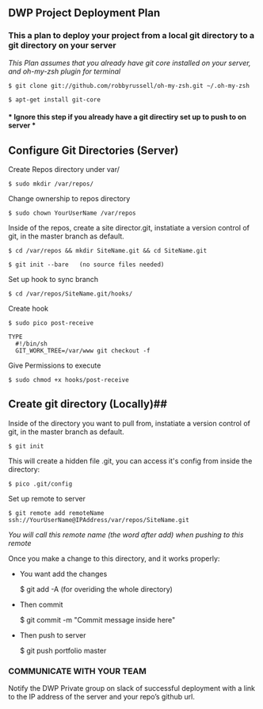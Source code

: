 ## DWP Project Deployment Plan ##


### This a plan to deploy your project from a local git directory to a git directory on your server ###


*This Plan assumes that you already have git core installed on your server, and oh-my-zsh plugin for terminal*

    $ git clone git://github.com/robbyrussell/oh-my-zsh.git ~/.oh-my-zsh
    
    $ apt-get install git-core

#### * Ignore this step if you already have a git directiry set up to push to on server * ####

## Configure Git Directories (**Server**) ##

Create Repos directory under var/

    $ sudo mkdir /var/repos/
    
Change ownership to repos directory

    $ sudo chown YourUserName /var/repos
    
Inside of the repos, create a site director.git, instatiate a version control of git, in the master branch as default.

    $ cd /var/repos && mkdir SiteName.git && cd SiteName.git
    
    $ git init --bare   (no source files needed)

Set up hook to sync branch

    $ cd /var/repos/SiteName.git/hooks/
    
Create hook

    $ sudo pico post-receive
    
    TYPE
      #!/bin/sh
      GIT_WORK_TREE=/var/www git checkout -f

Give Permissions to execute

    $ sudo chmod +x hooks/post-receive
    

## Create git directory (**Locally**)##

Inside of the directory you want to pull from, instatiate a version control of git, in the master branch as default.

    $ git init

This will create a hidden file .git, you can access it's config from inside the directory:

    $ pico .git/config 
    
Set up remote to server 

    $ git remote add remoteName ssh://YourUserName@IPAddress/var/repos/SiteName.git
    
*You will call this remote name (the word after add) when pushing to this remote*

    
 Once you make a change to this directory, and it works properly:
 
 * You want add the changes
    
    $ git add -A (for overiding the whole directory)
    
 
 * Then commit
    
    $ git commit -m "Commit message inside here"
    
    
 * Then push to server
    
    $ git push portfolio master
    


### COMMUNICATE WITH YOUR TEAM ###

Notify the DWP Private group on slack of successful deployment with a link to the IP address of the server and your repo’s github url.

